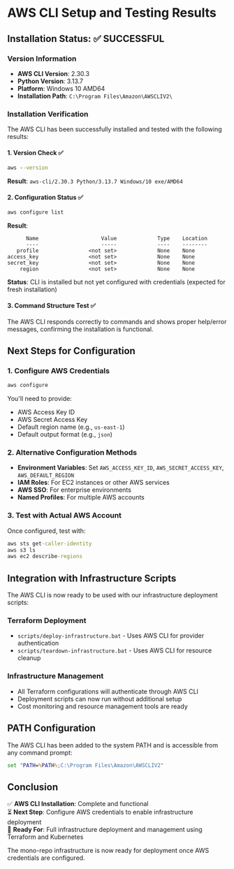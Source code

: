 # AWS CLI Setup and Testing Results

## Installation Status: ✅ SUCCESSFUL

### Version Information
- **AWS CLI Version**: 2.30.3
- **Python Version**: 3.13.7
- **Platform**: Windows 10 AMD64
- **Installation Path**: `C:\Program Files\Amazon\AWSCLIV2\`

### Installation Verification
The AWS CLI has been successfully installed and tested with the following results:

#### 1. Version Check ✅
```cmd
aws --version
```
**Result**: `aws-cli/2.30.3 Python/3.13.7 Windows/10 exe/AMD64`

#### 2. Configuration Status ✅
```cmd
aws configure list
```
**Result**: 
```
      Name                    Value             Type    Location
      ----                    -----             ----    --------
   profile                <not set>             None    None
access_key                <not set>             None    None
secret_key                <not set>             None    None
    region                <not set>             None    None
```

**Status**: CLI is installed but not yet configured with credentials (expected for fresh installation)

#### 3. Command Structure Test ✅
The AWS CLI responds correctly to commands and shows proper help/error messages, confirming the installation is functional.

## Next Steps for Configuration

### 1. Configure AWS Credentials
```cmd
aws configure
```
You'll need to provide:
- AWS Access Key ID
- AWS Secret Access Key  
- Default region name (e.g., `us-east-1`)
- Default output format (e.g., `json`)

### 2. Alternative Configuration Methods
- **Environment Variables**: Set `AWS_ACCESS_KEY_ID`, `AWS_SECRET_ACCESS_KEY`, `AWS_DEFAULT_REGION`
- **IAM Roles**: For EC2 instances or other AWS services
- **AWS SSO**: For enterprise environments
- **Named Profiles**: For multiple AWS accounts

### 3. Test with Actual AWS Account
Once configured, test with:
```cmd
aws sts get-caller-identity
aws s3 ls
aws ec2 describe-regions
```

## Integration with Infrastructure Scripts

The AWS CLI is now ready to be used with our infrastructure deployment scripts:

### Terraform Deployment
- `scripts/deploy-infrastructure.bat` - Uses AWS CLI for provider authentication
- `scripts/teardown-infrastructure.bat` - Uses AWS CLI for resource cleanup

### Infrastructure Management
- All Terraform configurations will authenticate through AWS CLI
- Deployment scripts can now run without additional setup
- Cost monitoring and resource management tools are ready

## PATH Configuration

The AWS CLI has been added to the system PATH and is accessible from any command prompt:
```cmd
set "PATH=%PATH%;C:\Program Files\Amazon\AWSCLIV2"
```

## Conclusion

✅ **AWS CLI Installation**: Complete and functional  
⏳ **Next Step**: Configure AWS credentials to enable infrastructure deployment  
🚀 **Ready For**: Full infrastructure deployment and management using Terraform and Kubernetes

The mono-repo infrastructure is now ready for deployment once AWS credentials are configured.
